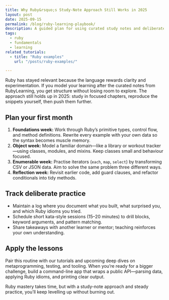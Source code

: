 ```yaml
---
title: Why Ruby&rsquo;s Study-Note Approach Still Works in 2025
layout: post
date: 2025-09-15
permalink: /blog/ruby-learning-playbook/
description: A guided plan for using curated study notes and deliberate practice to build lasting Ruby skills.
tags:
  - ruby
  - fundamentals
  - learning
related_tutorials:
  - title: "Ruby examples"
    url: "/posts/ruby-examples/"

---
```


Ruby has stayed relevant because the language rewards clarity and experimentation. If you model your learning after the curated notes from RubyLearning, you get structure without losing room to explore. The approach still holds up in 2025: study in focused chapters, reproduce the snippets yourself, then push them further.

## Plan your first month

1. **Foundations week:** Work through Ruby&rsquo;s primitive types, control flow, and method definitions. Rewrite every example with your own data so the syntax becomes muscle memory.
2. **Object week:** Model a familiar domain&mdash;like a library or workout tracker&mdash;using classes, modules, and mixins. Keep classes small and behaviour focused.
3. **Enumerable week:** Practise iterators (`each`, `map`, `select`) by transforming CSV or JSON data. Aim to solve the same problem three different ways.
4. **Reflection week:** Revisit earlier code, add guard clauses, and refactor conditionals into tidy methods.

## Track deliberate practice

- Maintain a log where you document what you built, what surprised you, and which Ruby idioms you tried.
- Schedule short kata-style sessions (15&ndash;20 minutes) to drill blocks, keyword arguments, and pattern matching.
- Share takeaways with another learner or mentor; teaching reinforces your own understanding.

## Apply the lessons

Pair this routine with our tutorials and upcoming deep dives on metaprogramming, testing, and tooling. When you&rsquo;re ready for a bigger challenge, build a command-line app that wraps a public API&mdash;parsing data, applying Ruby idioms, and printing clear output.

Ruby mastery takes time, but with a study-note approach and steady practice, you&rsquo;ll keep levelling up without burning out.

